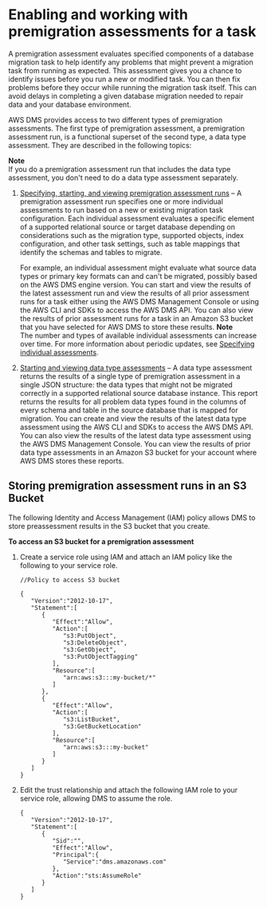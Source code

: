 # Enabling and working with premigration assessments for a task<a name="CHAP_Tasks.AssessmentReport"></a>

A premigration assessment evaluates specified components of a database migration task to help identify any problems that might prevent a migration task from running as expected\. This assessment gives you a chance to identify issues before you run a new or modified task\. You can then fix problems before they occur while running the migration task itself\. This can avoid delays in completing a given database migration needed to repair data and your database environment\.

AWS DMS provides access to two different types of premigration assessments\. The first type of premigration assessment, a premigration assessment run, is a functional superset of the second type, a data type assessment\. They are described in the following topics:

**Note**  
If you do a premigration assessment run that includes the data type assessment, you don't need to do a data type assessment separately\.

1. [Specifying, starting, and viewing premigration assessment runs](CHAP_Tasks.AssessmentReport1.md) – A premigration assessment run specifies one or more individual assessments to run based on a new or existing migration task configuration\. Each individual assessment evaluates a specific element of a supported relational source or target database depending on considerations such as the migration type, supported objects, index configuration, and other task settings, such as table mappings that identify the schemas and tables to migrate\. 

   For example, an individual assessment might evaluate what source data types or primary key formats can and can't be migrated, possibly based on the AWS DMS engine version\. You can start and view the results of the latest assessment run and view the results of all prior assessment runs for a task either using the AWS DMS Management Console or using the AWS CLI and SDKs to access the AWS DMS API\. You can also view the results of prior assessment runs for a task in an Amazon S3 bucket that you have selected for AWS DMS to store these results\.
**Note**  
The number and types of available individual assessments can increase over time\. For more information about periodic updates, see [Specifying individual assessments](CHAP_Tasks.AssessmentReport1.md#CHAP_Tasks.AssessmentReport1.Individual)\. 

1. [Starting and viewing data type assessments](CHAP_Tasks.AssessmentReport2.md) – A data type assessment returns the results of a single type of premigration assessment in a single JSON structure: the data types that might not be migrated correctly in a supported relational source database instance\. This report returns the results for all problem data types found in the columns of every schema and table in the source database that is mapped for migration\. You can create and view the results of the latest data type assessment using the AWS CLI and SDKs to access the AWS DMS API\. You can also view the results of the latest data type assessment using the AWS DMS Management Console\. You can view the results of prior data type assessments in an Amazon S3 bucket for your account where AWS DMS stores these reports\.

## Storing premigration assessment runs in an S3 Bucket<a name="CHAP_Tasks.AssessmentReport.IAM"></a>

The following Identity and Access Management \(IAM\) policy allows DMS to store preassessment results in the S3 bucket that you create\.

**To access an S3 bucket for a premigration assessment**

1. Create a service role using IAM and attach an IAM policy like the following to your service role\.

   ```
   //Policy to access S3 bucket
   
   {
      "Version":"2012-10-17",
      "Statement":[
         {
            "Effect":"Allow",
            "Action":[
               "s3:PutObject",
               "s3:DeleteObject",
               "s3:GetObject",
               "s3:PutObjectTagging"
            ],
            "Resource":[
               "arn:aws:s3:::my-bucket/*"
            ]
         },
         {
            "Effect":"Allow",
            "Action":[
               "s3:ListBucket",
               "s3:GetBucketLocation"
            ],
            "Resource":[
               "arn:aws:s3:::my-bucket"
            ]
         }
      ]
   }
   ```

1. Edit the trust relationship and attach the following IAM role to your service role, allowing DMS to assume the role\.

   ```
   {
      "Version":"2012-10-17",
      "Statement":[
         {
            "Sid":"",
            "Effect":"Allow",
            "Principal":{
               "Service":"dms.amazonaws.com"
            },
            "Action":"sts:AssumeRole"
         }
      ]
   }
   ```